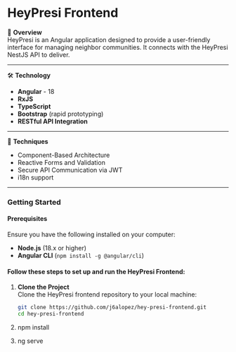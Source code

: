 # HeyPresi Frontend  

📃 **Overview**  
HeyPresi is an Angular application designed to provide a user-friendly interface for managing neighbor communities. 
It connects with the HeyPresi NestJS API to deliver.

---  

🛠️ **Technology**  

- **Angular** - 18  
- **RxJS**  
- **TypeScript**  
- **Bootstrap** (rapid prototyping)  
- **RESTful API Integration**  

---  

🔑 **Techniques**  

- Component-Based Architecture
- Reactive Forms and Validation  
- Secure API Communication via JWT
- i18n support
---  

### Getting Started  

#### Prerequisites  
Ensure you have the following installed on your computer:  

- **Node.js** (18.x or higher)  
- **Angular CLI** (`npm install -g @angular/cli`)  

#### Follow these steps to set up and run the HeyPresi Frontend:  

1. **Clone the Project**  
   Clone the HeyPresi frontend repository to your local machine:  
   ```bash  
   git clone https://github.com/j6alopez/hey-presi-frontend.git  
   cd hey-presi-frontend
   
2. npm install  

3. ng serve
